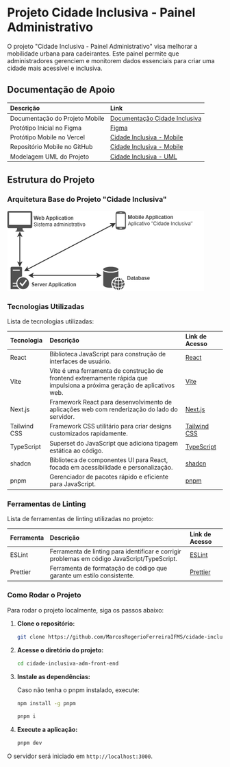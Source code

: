 # Projeto Cidade Inclusiva - Painel Administrativo

O projeto "Cidade Inclusiva - Painel Administrativo" visa melhorar a mobilidade urbana para cadeirantes. Este painel permite que administradores gerenciem e monitorem dados essenciais para criar uma cidade mais acessível e inclusiva.

## Documentação de Apoio

| Descrição | Link |
|:---|:---|
| Documentação do Projeto Mobile | [Documentação Cidade Inclusiva](https://docs.google.com/document/d/1VxejBnzkMbvmlPWUQOMgSNrHDl5ugXdu/edit?usp=sharing&ouid=102192252225915503282&rtpof=true&sd=true) |
| Protótipo Inicial no Figma | [Figma](https://www.figma.com/design/sHp0ryMHBTla6oVVEYJSOv) |
| Protótipo Mobile no Vercel | [Cidade Inclusiva - Mobile](https://fundect-pictec3-mobile-cidade-inclusiva.vercel.app/login) |
| Repositório Mobile no GitHub | [Cidade Inclusiva - Mobile](https://github.com/marcosrogerio-jrf/fundect-pictec3-mobile-cidade-inclusiva) |
| Modelagem UML do Projeto | [Cidade Inclusiva - UML](https://app.diagrams.net/#G1c72Gns79DE7laBVADoPoukr65F1AaNS-) |

## Estrutura do Projeto

### Arquitetura Base do Projeto "Cidade Inclusiva"

![Arquitetura Base](docs/arquitetura-base.png)

### Tecnologias Utilizadas

Lista de tecnologias utilizadas:

| Tecnologia | Descrição | Link de Acesso |
|:---|:---|:---|
| React | Biblioteca JavaScript para construção de interfaces de usuário. | [React](https://react.dev/) |
| Vite | Vite é uma ferramenta de construção de frontend extremamente rápida que impulsiona a próxima geração de aplicativos web. | [Vite](https://vite.dev/) |
| Next.js | Framework React para desenvolvimento de aplicações web com renderização do lado do servidor. | [Next.js](https://nextjs.org/) |
| Tailwind CSS | Framework CSS utilitário para criar designs customizados rapidamente. | [Tailwind CSS](https://tailwindcss.com/) |
| TypeScript | Superset do JavaScript que adiciona tipagem estática ao código. | [TypeScript](https://www.typescriptlang.org/) |
| shadcn | Biblioteca de componentes UI para React, focada em acessibilidade e personalização. | [shadcn](https://ui.shadcn.com/) |
| pnpm | Gerenciador de pacotes rápido e eficiente para JavaScript. | [pnpm](https://pnpm.io/) |

### Ferramentas de Linting

Lista de ferramentas de linting utilizadas no projeto:

| Ferramenta | Descrição | Link de Acesso |
|:---|:---|:---|
| ESLint | Ferramenta de linting para identificar e corrigir problemas em código JavaScript/TypeScript. | [ESLint](https://eslint.org/) |
| Prettier | Ferramenta de formatação de código que garante um estilo consistente. | [Prettier](https://prettier.io/) |

### Como Rodar o Projeto

Para rodar o projeto localmente, siga os passos abaixo:

1. **Clone o repositório:**

    ```sh
    git clone https://github.com/MarcosRogerioFerreiraIFMS/cidade-inclusiva-adm-front-end.git
    ```

2. **Acesse o diretório do projeto:**

    ```sh
    cd cidade-inclusiva-adm-front-end
    ```

3. **Instale as dependências:**

    Caso não tenha o pnpm instalado, execute:

    ```sh
    npm install -g pnpm
    ```

    ```sh
    pnpm i
    ```

4. **Execute a aplicação:**

    ```sh
    pnpm dev
    ```

O servidor será iniciado em `http://localhost:3000`.
